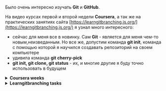 Было очень интересно изучать __Git__ и __GitHub__.

На видео курсах первой и второй недели __Coursera__, а так же на практических занятиях сайта [https://learngitbranching.js.org/](https://learngitbranching.js.org/) я узнал много интересного:

* сейчас для меня все в новинку. Сам __Git__ - является для меня чем-то новым,неизведанным. Но все же, допустим команда __git init__, команда с помощью которой я научился создавать репозиторий на своем компьютере
* удивила команда __git cherry-pick__
* __git init, git clone, git status__ - их, и многие другие я буду точно использовать в будущем
<details>
<summary><strong>Coursera weeks</strong></summary>
<img src="https://github.com/TMSakal/kottans-frontend/blob/main/Img/General/GitBasics/Coursera_Week_One.jpg?raw=true" alt="Coursera week One" />
<img src="https://github.com/TMSakal/kottans-frontend/blob/main/Img/General/GitBasics/Coursera_Week_Two.jpg?raw=true" alt="Coursera week Two" />
</details>
<details>
<summary><strong>Learngitbranching tasks</strong></summary>
<img src="https://github.com/TMSakal/kottans-frontend/blob/main/Img/General/GitBasics/Learngitbranching_Main.jpg?raw=true" alt="Learngitbranching tasks Main" />
<img src="https://github.com/TMSakal/kottans-frontend/blob/main/Img/General/GitBasics/Learngitbranching_Remote.jpg?raw=true" alt="Learngitbranching tasks Remote" />
</details> 